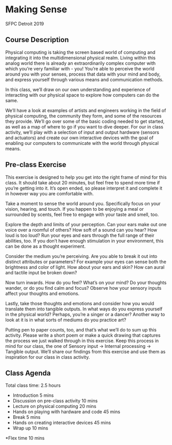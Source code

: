 # Making Sense
SFPC Detroit 2019

## Course Description
Physical computing is taking the screen based world of computing and integrating it into the multidimensional physical realm. Living within this analog world there is already an extraordinarily complex computer with which you’re very familiar with - you! You’re able to perceive the world around you with your senses, process that data with your mind and body, and express yourself through various means and communication methods. 

In this class, we’ll draw on our own understanding and experience of interacting with our physical space to explore how computers can do the same.  

We’ll have a look at examples of artists and engineers working in the field of physical computing, the community they form, and some of the resources they provide. We’ll go over some of the basic coding needed to get started, as well as a map of where to go if you want to dive deeper. For our in class activity, we’ll play with a selection of input and output hardware (sensors and actuators) and create our own interactive devices with the goal of enabling our computers to communicate with the world through physical means. 

## Pre-class Exercise
This exercise is designed to help you get into the right frame of mind for this class. It should take about 20 minutes, but feel free to spend more time if you’re getting into it. It’s open ended, so please interpret it and complete it in however way you are comfortable with. 

Take a moment to sense the world around you. Specifically focus on your vision, hearing, and touch. If you happen to be enjoying a meal or surrounded by scents, feel free to engage with your taste and smell, too.

Explore the depth and limits of your perception. Can your ears make out one voice over a roomful of others? How soft of a sound can you hear? How loud is too loud? Run your eyes and ears through the full range of their abilities, too. If you don’t have enough stimulation in your environment, this can be done as a thought experiment.

Consider the medium you’re perceiving. Are you able to break it out into distinct attributes or parameters? For example your eyes can sense both the brightness and color of light. How about your ears and skin? How can aural and tactile input be broken down?

Now turn inwards. How do you feel? What’s on your mind? Do your thoughts wander, or do you find calm and focus? Observe how your sensory inputs affect your thoughts and emotions.

Lastly, take those thoughts and emotions and consider how you would translate them into tangible outputs. In what ways do you express yourself in the physical world? Perhaps, you’re a singer or a dancer? Another way to look at it is in what sorts of mediums do you practice art? 

Putting pen to paper counts, too, and that’s what we’ll do to sum up this activity. Please write a short poem or make a quick drawing that captures the process we just walked through in this exercise. Keep this process in mind for our class, the one of Sensory input -> Internal processing -> Tangible output. We’ll share our findings from this exercise and use them as inspiration for our class in class activity.

## Class Agenda

Total class time: 2.5 hours

  - Introduction 5 mins
  - Discussion on pre-class activity 10 mins
  - Lecture on physical computing 20 mins
  - Hands on playing with hardware and code 45 mins
  - Break 5 mins
  - Hands on creating interactive devices 45 mins
  - Wrap up 10 mins

*Flex time 10 mins
